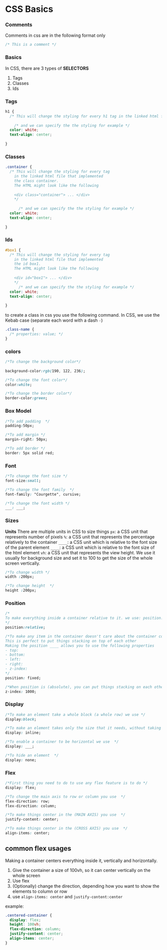 # CSS Basics

### Comments

Comments in css are in the following format only

```css
/* This is a comment */
```

### Basics

In CSS, there are 3 types of **SELECTORS**

1. Tags
2. Classes
3. Ids

### Tags

```css
h1 {
  /* This will change the styling for every h1 tag in the linked html file */
  
    /* and we can specify the the styling for example */
  color: white;
  text-align: center;
  
}
```

### Classes

```css
.container {
  /* This will change the styling for every tag 
    in the linked html file that implemented 
    the class container. 
    The HTML might look like the following
    
    <div class="container"> ... </div>
    */
    
      /* and we can specify the the styling for example */
  color: white;
  text-align: center;
    
}
```

### Ids

```css
#box1 {
  /* This will change the styling for every tag 
    in the linked html file that implemented 
    the id box1. 
    The HTML might look like the following
    
    <div id="box1"> ... </div>
    */
      /* and we can specify the the styling for example */
  color: white;
  text-align: center;
    
}
```

to create a class in css you use the following command.
In CSS, we use the Kebab case (separate each word with a dash `-`)

```css
.class-name {
  /* properties: value; */
}
```

### colors

```css
/*To change the background color*/
 
background-color:rgb(190, 122, 236);

/*To change the font color*/
color:white;

/*To change the border color*/
border-color:green;
```

### Box Model

```css
/*To add padding  */
padding:50px;

/*To add margin */
margin-right: 50px;

/*To add border */
border: 5px solid red;
```

### Font

```css
/*To change the font size */
font-size:small;

/*To change the font family  */
font-family: "Courgette", cursive;

/*To change the font width */
___: ___;
```

### Sizes

**Units**
There are multiple units in CSS to size things
`px`: a CSS unit that represents number of pixels
`%`: a CSS unit that represents the percentage relatively to the container
`____`: a CSS unit which is relative to the font size of the parent element
`____`: a CSS unit which is relative to the font size of the html element
`vh`: a CSS unit that represents the view height. We use it usually for background size and set it to 100 to get the size of the whole screen vertically.

```css
/*To change width */
width :200px;

/*To change height  */
height :200px;
```

### Position

```css
/*
To make everything inside a container relative to it. we use: position: ___
*/
position:relative;

/*To make any item in the container doesn't care about the container content, and it doesn't mind being on top of the over elements we use position: ____
This is perfect to put things stacking on top of each other
Making the position ____ allows you to use the following properties
- top:
- bottom: 
- left: 
- right: 
- z-index: 
*/
position: fixed;

/*When position is (absolute), you can put things stacking on each other, but you can specify which element should be on visible on the top of another element, we use ___ and add a higher number to it */
z-index: 1000;
```

### Display

```css
/*To make an element take a whole block (a whole row) we use */
display:block;

/*To make an element takes only the size that it needs, without taking a whole row  */
display: inline;

/*To enable a container to be horizontal we use  */
display: ___;

/*To hide an element  */
display: none;
```

### Flex

```css
/*First thing you need to do to use any flex feature is to do */
display: flex;

/*To change the main axis to row or column you use  */
flex-direction: row;
flex-direction: column;

/*To make things center in the (MAIN AXIS) you use  */
justify-content: center;

/*To make things center in the (CROSS AXIS) you use  */
align-items: center;
```

## common flex usages

Making a container centers everything inside it, vertically and horizontally.

1. Give the container a size of 100vh, so it can center vertically on the whole screen
2. Use flex
3. (Optionally) change the direction, depending how you want to show the elements to column or row
4. use `align-items: center` and `justify-content:center`

example:

```css
.centered-container {
  display: flex;
  height: 100vh;
  flex-direction: column;
  justify-content: center;
  align-items: center;
}
```
